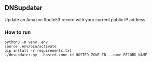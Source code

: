 ## DNSupdater

Update an Amazon Route53 record with your current public IP address.

### How to run
```
python3 -m venv .env
source .env/bin/activate
pip install -r requirements.txt
./dnsupdater.py --hosted-zone-id HOSTED_ZONE_ID --name RECORD_NAME
```
